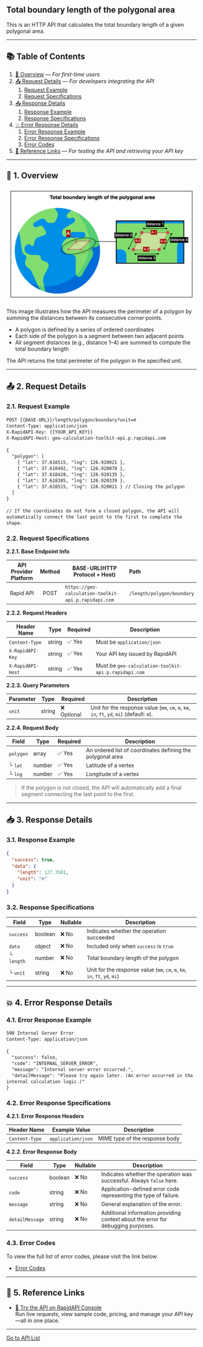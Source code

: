 ## Total boundary length of the polygonal area

This is an HTTP API that calculates the total boundary length of a given polygonal area.

---

## 📚 Table of Contents

1. [🧭 Overview](#-1-overview) — *For first-time users*
2. [📤 Request Details](#-2-request-details) — *For developers integrating the API*
    1. [Request Example](#21-request-example)
    2. [Request Specifications](#22-request-specifications)
3. [📥 Response Details](#-3-response-details)
    1. [Response Example](#31-response-example)
    2. [Response Specifications](#32-response-specifications)
4. [💥 Error Response Details](#-4-error-response-details)
    1. [Error Response Example](#41-error-response-example)
    2. [Error Response Specifications](#42-error-response-specifications)
    3. [Error Codes](#43-error-codes)
5. [🔗 Reference Links](#-5-reference-links) — *For testing the API and retrieving your API key*

---

## 🧭 1. Overview

![total-boundary-length-of-the-polygonal-area](./img/total-boundary-length-of-the-polygonal-area.png)

This image illustrates how the API measures the perimeter of a polygon by summing the distances between its consecutive corner points.

- A polygon is defined by a series of ordered coordinates
- Each side of the polygon is a segment between two adjacent points
- All segment distances (e.g., distance 1–4) are summed to compute the total boundary length

The API returns the total perimeter of the polygon in the specified unit.

---

## 📤 2. Request Details

### 2.1. Request Example

```http request
POST {{BASE-URL}}/length/polygon/boundary?unit=m
Content-Type: application/json
X-RapidAPI-Key: {{YOUR_API_KEY}}
X-RapidAPI-Host: geo-calculation-toolkit-api.p.rapidapi.com

{
  "polygon": [
    { "lat": 37.618515, "lng": 126.920021 },
    { "lat": 37.618492, "lng": 126.920078 },
    { "lat": 37.618428, "lng": 126.920135 },
    { "lat": 37.618385, "lng": 126.920339 },
    { "lat": 37.618515, "lng": 126.920021 } // Closing the polygon
  ]
}

// If the coordinates do not form a closed polygon, the API will automatically connect the last point to the first to complete the shape.
```

### 2.2. Request Specifications

**2.2.1. Base Endpoint Info**

| API Provider Platform | Method | BASE-URL(HTTP Protocol + Host)                       | Path                       |
|:---------------------:|:------:|------------------------------------------------------|:---------------------------|
|       Rapid API       |  POST  | `https://geo-calculation-toolkit-api.p.rapidapi.com` | `/length/polygon/boundary` |

**2.2.2. Request Headers**

| Header Name       | Type   | Required | Description                                          |
|-------------------|--------|----------|------------------------------------------------------|
| `Content-Type`    | string | ✅ Yes    | Must be `application/json`                           |
| `X-RapidAPI-Key`  | string | ✅ Yes    | Your API key issued by RapidAPI                      |
| `X-RapidAPI-Host` | string | ✅ Yes    | Must be `geo-calculation-toolkit-api.p.rapidapi.com` |

**2.2.3. Query Parameters**

| Parameter | Type   | Required   | Description                                                                                 |
|-----------|--------|------------|---------------------------------------------------------------------------------------------|
| `unit`    | string | ❌ Optional | Unit for the response value (`mm`, `cm`, `m`, `km`, `in`, `ft`, `yd`, `mi`) (default: `m`). |

**2.2.4. Request Body**

| Field     | Type   | Required | Description                                                |
|-----------|--------|----------|------------------------------------------------------------|
| `polygon` | array  | ✅ Yes    | An ordered list of coordinates defining the polygonal area |
| └ `lat`   | number | ✅ Yes    | Latitude of a vertex                                       |
| └ `lng`   | number | ✅ Yes    | Longitude of a vertex                                      |

> If the polygon is not closed, the API will automatically add a final segment connecting the last point to the first.

---

## 📥 3. Response Details

### 3.1. Response Example

```json
{
  "success": true,
  "data": {
    "length": 127.3501,
    "unit": "m"
  }
}
```

### 3.2. Response Specifications

| Field      | Type    | Nullable | Description                                                                 |
|------------|---------|----------|-----------------------------------------------------------------------------|
| `success`  | boolean | ❌ No     | Indicates whether the operation succeeded                                   |
| `data`     | object  | ❌ No     | Included only when `success` is `true`                                      |
| └ `length` | number  | ❌ No     | Total boundary length of the polygon                                        |
| └ `unit`   | string  | ❌ No     | Unit for the response value (`mm`, `cm`, `m`, `km`, `in`, `ft`, `yd`, `mi`) |

---

## 💥 4. Error Response Details

### 4.1. Error Response Example

```http request
500 Internal Server Error
Content-Type: application/json

{
  "success": false,
  "code": "INTERNAL_SERVER_ERROR",
  "message": "Internal server error occurred.",
  "detailMessage": "Please try again later. (An error occurred in the internal calculation logic.)"
}
```

### 4.2. Error Response Specifications

**4.2.1. Error Response Headers**

| Header Name    | Example Value      | Description                    |
|----------------|--------------------|--------------------------------|
| `Content-Type` | `application/json` | MIME type of the response body |

**4.2.2. Error Response Body**

| Field           | Type    | Nullable | Description                                                                      |
|-----------------|---------|----------|----------------------------------------------------------------------------------|
| `success`       | boolean | ❌ No     | Indicates whether the operation was successful. Always `false` here.             |
| `code`          | string  | ❌ No     | Application-defined error code representing the type of failure.                 |
| `message`       | string  | ❌ No     | General explanation of the error.                                                |
| `detailMessage` | string  | ❌ No     | Additional information providing context about the error for debugging purposes. |

### 4.3. Error Codes

To view the full list of error codes, please visit the link below.

- [Error Codes](./common/error-codes.md)

---

## 🔗 5. Reference Links

- [🚀 Try the API on RapidAPI Console](https://rapidapi.com/pepper-craft1-pepper-craft-default/api/geo-calculation-toolkit-api)  
  Run live requests, view sample code, pricing, and manage your API key—all in one place.

---

[Go to API List](../README.md)